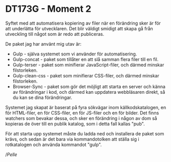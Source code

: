 # DT173G - Moment 2

Syftet med att automatisera kopiering av filer när en förändring sker är för att underlätta för utvecklaren. Det blir väldigt smidigt att skapa gå från utveckling till något som är redo att publiceras.

De paket jag har använt mig utav är:
* Gulp - själva systemet som vi använder för automatisering.
* Gulp-concat - paket som tillåter en att slå samman flera filer till en fil.
* Gulp-terser - paket som minifierar JavaScript-filer, och därmed minskar filstorleken.
* Gulp-clean-css - paket som minifierar CSS-filer, och därmed minskar filstorleken.
* Browser-Sync - paket som gör det möjligt att starta en server och känna av förändringar i kod, och därmed kan uppdatera webbläsaren direkt, så du kan se dina förändringar.

Systemet jag skapat är baserat på fyra sökvägar inom källkodskatalogen, en för HTML-filer, en för CSS-filer, en för JS-filer och en för bilder. Det finns watchers som bevakar dessa, och sker en förändring i någon av dom så kopieras de över till en publik katalog, som i detta fall kallas "pub".

För att starta upp systemet måste du ladda ned och installera de paket som krävs, och sedan är det bara via kommandotolken att ställa sig i rotkatalogen och använda kommandot "gulp".

/_Pelle_